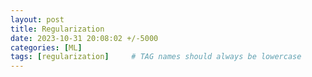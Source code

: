 ```yaml
---
layout: post
title: Regularization
date: 2023-10-31 20:08:02 +/-5000
categories: [ML]
tags: [regularization]     # TAG names should always be lowercase
---
```

